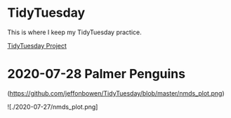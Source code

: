 # TidyTuesday

This is where I keep my TidyTuesday practice.

[TidyTuesday Project](https://github.com/rfordatascience/tidytuesday/tree/master/data/2020) 

# 2020-07-28 Palmer Penguins

(https://github.com/jeffonbowen/TidyTuesday/blob/master/nmds_plot.png)

![./2020-07-27/nmds_plot.png]
